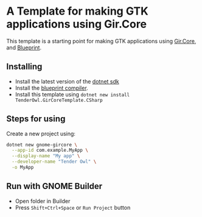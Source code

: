 # A Template for making GTK applications using Gir.Core

This template is a starting point for making GTK applications using [Gir.Core](https://github.com/gircore/gir.core),
and [Blueprint](https://jwestman.pages.gitlab.gnome.org/blueprint-compiler/index.html).

## Installing

- Install the latest version of the [dotnet sdk](https://dotnet.microsoft.com/en-us/download)
- Install the [blueprint compiler](https://jwestman.pages.gitlab.gnome.org/blueprint-compiler/index.html).
- Install this template using `dotnet new install TenderOwl.GirCoreTemplate.CSharp`

## Steps for using

Create a new project using:

```bash
dotnet new gnome-gircore \
  --app-id com.example.MyApp \
  --display-name "My app" \
  --developer-name "Tender Owl" \
  -o MyApp
```

## Run with GNOME Builder

- Open folder in Builder
- Press `Shift+Ctrl+Space` or `Run Project` button
